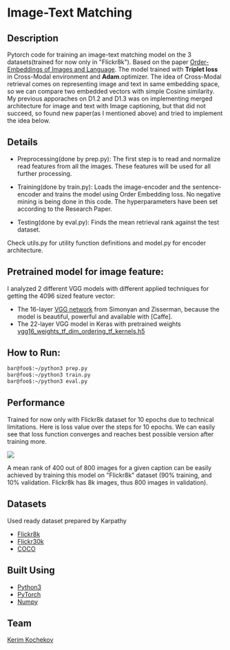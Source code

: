 # Image-Text Matching

## Description

Pytorch code for training an image-text matching model on the 3 datasets(trained for now only in "Flickr8k"). Based on the paper [Order-Embeddings of Images and Language](https://arxiv.org/pdf/1511.06361.pdf). The model trained with **Triplet loss** in Cross-Modal environment and **Adam**.optimizer. The idea of Cross-Modal retrieval comes on representing image and text in same embedding space, so we can compare two embedded vectors with simple Cosine similarity. My previous apporaches on D1.2 and D1.3 was on implementing merged architecture for image and text with Image captioning, but that did not succeed, so found new paper(as I mentioned above) and tried to implement the idea below.

## Details

* Preprocessing(done by prep.py): The first step is to read and normalize read features from all the images. These features will be used for all further processing.

* Training(done by train.py): Loads the image-encoder and the sentence-encoder and trains the model using Order Embedding loss. No negative mining is being done in this code. The hyperparameters have been set according to the Research Paper.

* Testing(done by eval.py): Finds the mean retrieval rank against the test dataset.

Check utils.py for utility function definitions and model.py for encoder architecture.

## Pretrained model for image feature:
I analyzed 2 different VGG models with different applied techniques for getting the 4096 sized feature vector:
* The 16-layer [VGG network](http://www.robots.ox.ac.uk/~vgg/research/very_deep/) from Simonyan and Zisserman, because the model is beautiful, powerful and available with [Caffe].
* The 22-layer VGG model in Keras with pretrained weights [vgg16_weights_tf_dim_ordering_tf_kernels.h5](https://github.com/fchollet/deep-learning-models/releases/download/v0.1/vgg16_weights_tf_dim_ordering_tf_kernels.h5
)

## How to Run:

```bash
bar@foo$:~/python3 prep.py
bar@foo$:~/python3 train.py
bar@foo$:~/python3 eval.py
```

## Performance
Trained for now only with Flickr8k dataset for 10 epochs due to technical limitations. Here is loss value over the steps for 10 epochs. We can easily see that loss function converges and reaches best possible version after training more.

![](https://github.com/KerimKochekov/PMLDL-Project-Image-Text-Matching/blob/main/loss.png)

A mean rank of 400 out of 800 images for a given caption can be easily achieved by training this model on "Flickr8k" dataset (90% training, and 10% validation. Flickr8k has 8k images, thus 800 images in validation).

## Datasets
Used ready dataset prepared by Karpathy
* [Flickr8k](https://cs.stanford.edu/people/karpathy/deepimagesent/flickr8k.zip)
* [Flickr30k](https://cs.stanford.edu/people/karpathy/deepimagesent/flickr30k.zip)
* [COCO](https://cs.stanford.edu/people/karpathy/deepimagesent/coco.zip)

## Built Using

* [Python3](https://www.python.org)
* [PyTorch](https://pytorch.org/)
* [Numpy](https://numpy.org/)

## Team

[Kerim Kochekov](https://github.com/KerimKochekov)
